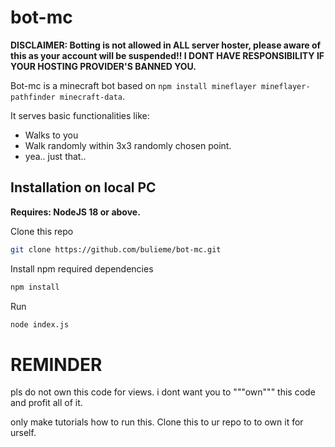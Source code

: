 # bot-mc
**DISCLAIMER: Botting is not allowed in ALL server hoster, please aware of this as your account will be suspended!!
I DONT HAVE RESPONSIBILITY IF YOUR HOSTING PROVIDER'S BANNED YOU.**

Bot-mc is a minecraft bot based on `npm install mineflayer mineflayer-pathfinder minecraft-data`.

It serves basic functionalities like:
 - Walks to you
 - Walk randomly within 3x3 randomly chosen point.
 - yea.. just that..

## Installation on local PC

**Requires: NodeJS 18 or above.**

Clone this repo
```sh
git clone https://github.com/bulieme/bot-mc.git
```

Install npm required dependencies
```sh
npm install
```

Run
```sh
node index.js
```

# REMINDER

pls do not own this code for views. i dont want you to """own""" this code and profit all of it.

only make tutorials how to run this. Clone this to ur repo to to own it for urself.
